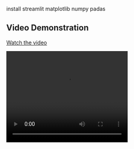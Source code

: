 install streamlit matplotlib numpy padas
## Video Demonstration

[Watch the video](./path/to/your_video.mp4)

<!-- Replace YOUTUBE_VIDEO_ID with the actual YouTube video ID or embed the video directly. -->

<video width="320" height="240" controls>
  <source src="your_video.mp4" type="video/mp4">
  Your browser does not support the video tag.
</video>

